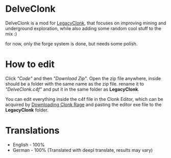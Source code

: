 # DelveClonk
DelveClonk is a mod for [LegacyClonk](https://github.com/legacyclonk/LegacyClonk), that focuses on improving mining and underground exploration, while also adding some random cool stuff to the mix :)

for now, only the forge system is done, but needs some polish.

# How to edit
Click *"Code"* and then *"Download Zip"*. Open the zip file anywhere, inside should be a folder with the same name as the zip file. rename it to *"DelveClonk.c4f"* and put it in the same folder as **LegacyClonk**.

You can edit everything inside the c4f file in the Clonk Editor, which can be acquired by [Downloading Clonk Rage](http://www.clonk.de/cr.php) and pasting the editor exe file to the **LegacyClonk** folder.

# Translations
* English - 100%
* German - 100% (Translated with deepl translate, results may vary)

